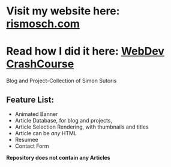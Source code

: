 # Visit my website here: [rismosch.com](https://www.rismosch.com/)

# Read how I did it here: [WebDev CrashCourse](https://www.rismosch.com/article?id=i-made-a-website-only-with-notepad-plus-plus)

Blog and Project-Collection of Simon Sutoris

## Feature List:

- Animated Banner
- Article Database, for blog and projects,
- Article Selection Rendering, with thumbnails and titles
- Article can be _any_ HTML
- Resumee
- Contact Form

**Repository does not contain any Articles**
